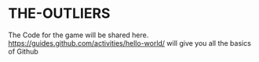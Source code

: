 # THE-OUTLIERS
The Code for the game will be shared here.
https://guides.github.com/activities/hello-world/ will give you all the basics of Github
